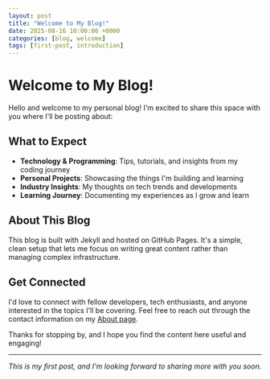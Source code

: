 ```yaml
---
layout: post
title: "Welcome to My Blog!"
date: 2025-08-16 10:00:00 +0000
categories: [blog, welcome]
tags: [first-post, introduction]
---
```


# Welcome to My Blog!

Hello and welcome to my personal blog! I'm excited to share this space with you where I'll be posting about:

## What to Expect

- **Technology & Programming**: Tips, tutorials, and insights from my coding journey
- **Personal Projects**: Showcasing the things I'm building and learning
- **Industry Insights**: My thoughts on tech trends and developments
- **Learning Journey**: Documenting my experiences as I grow and learn

## About This Blog

This blog is built with Jekyll and hosted on GitHub Pages. It's a simple, clean setup that lets me focus on writing great content rather than managing complex infrastructure.

## Get Connected

I'd love to connect with fellow developers, tech enthusiasts, and anyone interested in the topics I'll be covering. Feel free to reach out through the contact information on my [About page](/about/).

Thanks for stopping by, and I hope you find the content here useful and engaging!

---

*This is my first post, and I'm looking forward to sharing more with you soon.*